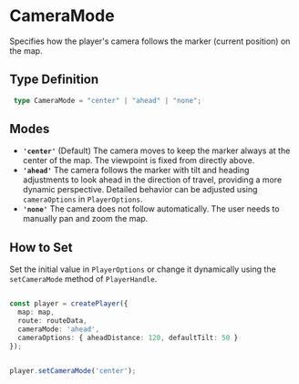 # CameraMode

Specifies how the player's camera follows the marker (current position) on the map.

## Type Definition

```typescript
 type CameraMode = "center" | "ahead" | "none";
```

## Modes

*   **`'center'`** (Default)
    The camera moves to keep the marker always at the center of the map. The viewpoint is fixed from directly above.
*   **`'ahead'`**
    The camera follows the marker with tilt and heading adjustments to look ahead in the direction of travel, providing a more dynamic perspective.
    Detailed behavior can be adjusted using `cameraOptions` in `PlayerOptions`.
*   **`'none'`**
    The camera does not follow automatically. The user needs to manually pan and zoom the map.

## How to Set

Set the initial value in `PlayerOptions` or change it dynamically using the `setCameraMode` method of `PlayerHandle`.

```typescript

const player = createPlayer({
  map: map,
  route: routeData,
  cameraMode: 'ahead',
  cameraOptions: { aheadDistance: 120, defaultTilt: 50 }
});


player.setCameraMode('center');
``` 